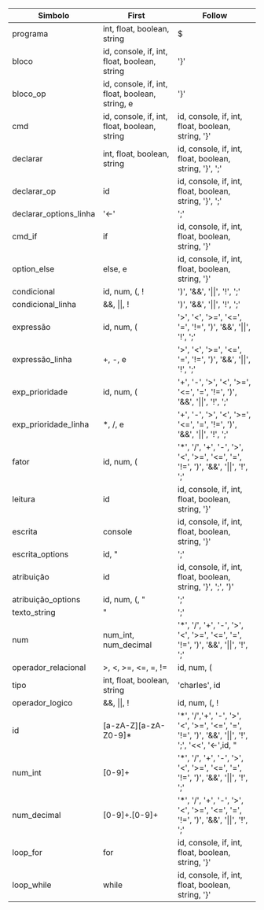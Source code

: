 | Simbolo              | First                                          | Follow                                                                                               |
|----------------------|------------------------------------------------|------------------------------------------------------------------------------------------------------|
|programa              |int, float, boolean, string                     | $                                                                                                    |
|bloco                 |id, console, if, int, float, boolean, string    | '}'                                                                                                  |
|bloco_op              |id, console, if, int, float, boolean, string, e | '}'                                                                                                  |
|cmd                   |id, console, if, int, float, boolean, string    | id, console, if, int, float, boolean, string, '}'                                                    |
|declarar              |int, float, boolean, string                     | id, console, if, int, float, boolean, string, '}', ';'                                               |
|declarar_op           |id                                              | id, console, if, int, float, boolean, string, '}', ';'                                               |
|declarar_options_linha| '<-'                                           | ';'                                                                                                  |
|cmd_if                |if                                              | id, console, if, int, float, boolean, string, '}'                                                    |
|option_else           |else, e                                         | id, console, if, int, float, boolean, string, '}'                                                    |
|condicional           |id, num, (, !                                   | ')', '&&', '\|\|', '!', ';'                                                                          |
|condicional_linha     |&&, \|\|, !                                     | ')', '&&', '\|\|', '!', ';'                                                                          |
|expressão             |id, num, (                                      | '>', '<', '>=', '<=', '=', '!=', ')', '&&', '\|\|', '!', ';'                                         |
|expressão_linha       |+, -, e                                         | '>', '<', '>=', '<=', '=', '!=', ')', '&&', '\|\|', '!', ';'                                         |
|exp_prioridade        |id, num, (                                      | '+', '-', '>', '<', '>=', '<=', '=', '!=', ')', '&&', '\|\|', '!', ';'                               |
|exp_prioridade_linha  |*, /, e                                         | '+', '-', '>', '<', '>=', '<=', '=', '!=', ')', '&&', '\|\|', '!', ';'                               |
|fator                 |id, num, (                                      | '*', '/', '+', '-', '>', '<', '>=', '<=', '=', '!=', ')', '&&', '\|\|', '!', ';'                     |
|leitura               |id                                              | id, console, if, int, float, boolean, string, '}'                                                    |
|escrita               |console                                         | id, console, if, int, float, boolean, string, '}'                                                    |
|escrita_options       |id, "                                           | ';'                                                                                                  |
|atribuição            |id                                              | id, console, if, int, float, boolean, string, '}', ';', ')'                                          |
|atribuição_options    |id, num, (, "                                   | ';'                                                                                                  |
|texto_string          |"                                               | ';'                                                                                                  |
|num                   |num_int, num_decimal                            | '*', '/', '+', '-', '>', '<', '>=', '<=', '=', '!=', ')', '&&', '\|\|', '!', ';'                     |
|operador_relacional   |>, <, >=, <=, =, !=                             | id, num, (                                                                                           |
|tipo                  |int, float, boolean, string                     | 'charles', id                                                                                        |
|operador_logico       |&&, \|\|, !                                     | id, num, (, !                                                                                        |
|id                    |[a-zA-Z][a-zA-Z0-9]\*                           | '*', '/','+', '-', '>', '<', '>=', '<=', '=', '!=', ')', '&&', '\|\|', '!', ';', '<<', '<-',id, "    |
|num_int               |[0-9]+                                          | '*', '/', '+', '-', '>', '<', '>=', '<=', '=', '!=', ')', '&&', '\|\|', '!', ';'                     |
|num_decimal           |[0-9]+.[0-9]+                                   | '*', '/', '+', '-', '>', '<', '>=', '<=', '=', '!=', ')', '&&', '\|\|', '!', ';'                     |
|loop_for              |for                                             | id, console, if, int, float, boolean, string, '}'                                                    |
|loop_while            |while                                           | id, console, if, int, float, boolean, string, '}'                                                    |
